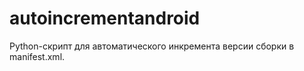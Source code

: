 autoincrementandroid
====================

Python-скрипт для автоматического инкремента версии сборки в manifest.xml.
